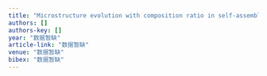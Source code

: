 ```yaml
---
title: "Microstructure evolution with composition ratio in self-assembled WO3–BiVO4 hetero nanostructures for water splitting"
authors: []
authors-key: []
year: "数据暂缺"
article-link: "数据暂缺"
venue: "数据暂缺"
bibex: "数据暂缺"
---
```

